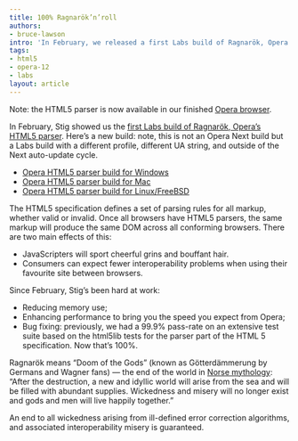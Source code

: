 ```yaml
---
title: 100% Ragnarök’n’roll
authors:
- bruce-lawson
intro: 'In February, we released a first Labs build of Ragnarök, Opera’s HTML5 parser. This is a second build, with reduced memory usage, enhanced performance and lots of bug fixes.'
tags:
- html5
- opera-12
- labs
layout: article
---
```


Note: the HTML5 parser is now available in our finished [Opera browser][1].

[1]: http://www.opera.com/browser/

In February, Stig showed us the [first Labs build of Ragnarök, Opera’s HTML5 parser][2]. Here’s a new build: note, this is not an Opera Next build but a Labs build with a different profile, different UA string, and outside of the Next auto-update cycle.

[2]: http://my.opera.com/core/blog/show.dml/26453141

- [Opera HTML5 parser build for Windows][3]
- [Opera HTML5 parser build for Mac][4]
- [Opera HTML5 parser build for Linux/FreeBSD][5]

[3]: http://snapshot.opera.com/labs/HTML5-Parser/Opera-Labs-HTML5-Parser-12.00-26039.en.exe
[4]: http://snapshot.opera.com/labs/HTML5-Parser/Opera-Labs-HTML5-Parser-12.00-26039.dmg
[5]: http://snapshot.opera.com/labs/HTML5-Parser/Linux-FreeBSD/

The HTML5 specification defines a set of parsing rules for all markup, whether valid or invalid. Once all browsers have HTML5 parsers, the same markup will produce the same DOM across all conforming browsers. There are two main effects of this:

- JavaScripters will sport cheerful grins and bouffant hair.
- Consumers can expect fewer interoperability problems when using their favourite site between browsers.

Since February, Stig’s been hard at work:

- Reducing memory use;
- Enhancing performance to bring you the speed you expect from Opera;
- Bug fixing: previously, we had a 99.9% pass-rate on an extensive test suite based on the html5lib tests for the parser part of the HTML 5 specification. Now that’s 100%.

Ragnarök means “Doom of the Gods” (known as Götterdämmerung by Germans and Wagner fans) — the end of the world in [Norse mythology][6]: “After the destruction, a new and idyllic world will arise from the sea and will be filled with abundant supplies. Wickedness and misery will no longer exist and gods and men will live happily together.”

[6]: http://www.pantheon.org/articles/r/ragnarok.html

An end to all wickedness arising from ill-defined error correction algorithms, and associated interoperability misery is guaranteed.